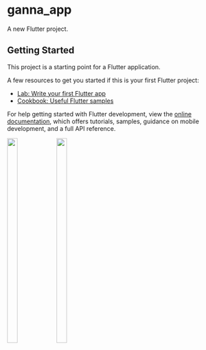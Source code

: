 # ganna_app

A new Flutter project.

## Getting Started

This project is a starting point for a Flutter application.

A few resources to get you started if this is your first Flutter project:

- [Lab: Write your first Flutter app](https://docs.flutter.dev/get-started/codelab)
- [Cookbook: Useful Flutter samples](https://docs.flutter.dev/cookbook)

For help getting started with Flutter development, view the
[online documentation](https://docs.flutter.dev/), which offers tutorials,
samples, guidance on mobile development, and a full API reference.
<p>
<img src ="https://user-images.githubusercontent.com/114208599/227795232-21a97b11-dd8b-4814-891f-1cd5053d740c.png"width=22% height=35%>
<img src ="https://user-images.githubusercontent.com/114208599/227795151-6c61e39d-0542-4719-a0f1-4bf1fe3798ea.png"width=22% height=35%>

</p>
